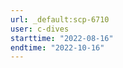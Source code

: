 ```yaml
---
url: _default:scp-6710
user: c-dives
starttime: "2022-08-16"
endtime: "2022-10-16"
---
```

<reserve />